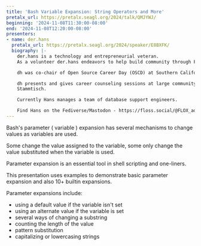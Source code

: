 ```yaml
---
title: 'Bash Variable Expansion: String Operators and More'
pretalx_url: https://pretalx.seagl.org/2024/talk/QMJYWJ/
beginning: '2024-11-08T11:30:00-08:00'
end: '2024-11-08T12:20:00-08:00'
presenters:
- name: der.hans
  pretalx_url: https://pretalx.seagl.org/2024/speaker/E8BXFK/
  biography: |-
    der.hans is a technology and entrepreneurial veteran.
    As a volunteer der.hans endeavors to help build community through FLOSS conference and user group leadership.

    dh was co-chair of Open Source Career Day (OSCD) at Southern California Linux Expo (SCaLE) and chair of the Finance and Partnership committees for SeaGL.

    dh presents and gives career counseling sessions at large community-led conferences (SCaLE, SeaGL, Tux-Tage, Kielux, GeekBeacon Fest, FOSSASIA, LCA, LFNW, Tübix, OLF ) and many local groups. dh is chairperson of the Phoenix Linux User Group (PLUG) and founder of the Free Software
    Stammtisch.

    Currently Hans manages a team of database support engineers.

    Find Hans on the Fediverse/Mastodon - https://floss.social/@FLOX_advocate
---
```


Bash's parameter ( variable ) expansion has several mechanisms to change values as variables are used.

Some change the value assigned to the variable, some only change the value substituted when the variable is used.

Parameter expansion is an essential tool in shell scripting and one-liners.

This presentation uses examples to demonstrate basic parameter expansion and also 10+ builtin expansions.

Parameter expansions include:

* using a default value if the variable isn't set
* using an alternate value if the variable is set
* several ways of changing a substring
* counting the length of the value
* pattern substitution
* capitalizing or lowercasing strings
